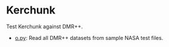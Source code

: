 # Kerchunk

  Test Kerchunk against DMR++.

* [o.py](o.py): Read all DMR++ datasets from sample NASA test files.

